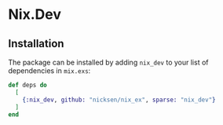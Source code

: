 # Nix.Dev

## Installation

The package can be installed by adding `nix_dev` to your list of dependencies in `mix.exs`:

```elixir
def deps do
  [
    {:nix_dev, github: "nicksen/nix_ex", sparse: "nix_dev"}
  ]
end
```

